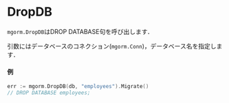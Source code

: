 # DropDB
`mgorm.DropDB`はDROP DATABASE句を呼び出します．

引数にはデータベースのコネクション(`mgorm.Conn`)，データベース名を指定します．

#### 例
```go
err := mgorm.DropDB(db, "employees").Migrate()
// DROP DATABASE employees;
```
